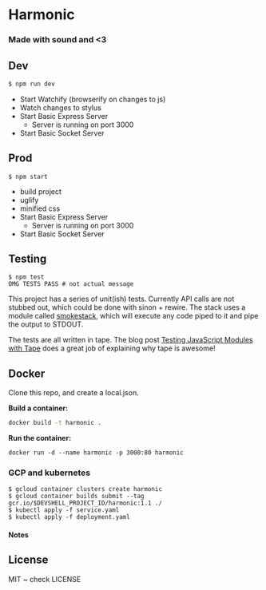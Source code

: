 # Harmonic
### Made with sound and <3

## Dev

```bash
$ npm run dev
```

* Start Watchify (browserify on changes to js)
* Watch changes to stylus
* Start Basic Express Server
  * Server is running on port 3000
* Start Basic Socket Server

## Prod

```
$ npm start

```

* build project
* uglify
* minified css
* Start Basic Express Server
  * Server is running on port 3000
* Start Basic Socket Server


## Testing

```
$ npm test
OMG TESTS PASS # not actual message
```

This project has a series of unit(ish) tests. Currently API calls are not stubbed out, which could be done with sinon + rewire. The stack uses a module called [smokestack][smokestack], which will execute any code piped to it and pipe the output to STDOUT.

The tests are all written in tape. The blog post [Testing JavaScript Modules with Tape][use-tape] does a great job of explaining why tape is awesome!

## Docker

Clone this repo, and create a local.json.

**Build a container:**

```bash
docker build -t harmonic .
```

**Run the container:**
```
docker run -d --name harmonic -p 3000:80 harmonic
```

### GCP and kubernetes

```
$ gcloud container clusters create harmonic
$ gcloud container builds submit --tag gcr.io/$DEVSHELL_PROJECT_ID/harmonic:1.1 ./
$ kubectl apply -f service.yaml
$ kubectl apply -f deployment.yaml
```

#### Notes 

[smokestack]: https://www.npmjs.com/package/smokestack "smokestack on npmjs.com"
[use-tape]: http://ponyfoo.com/articles/testing-javascript-modules-with-tape "Testing JavaScript Modules with Tape"

## License

MIT ~ check LICENSE
